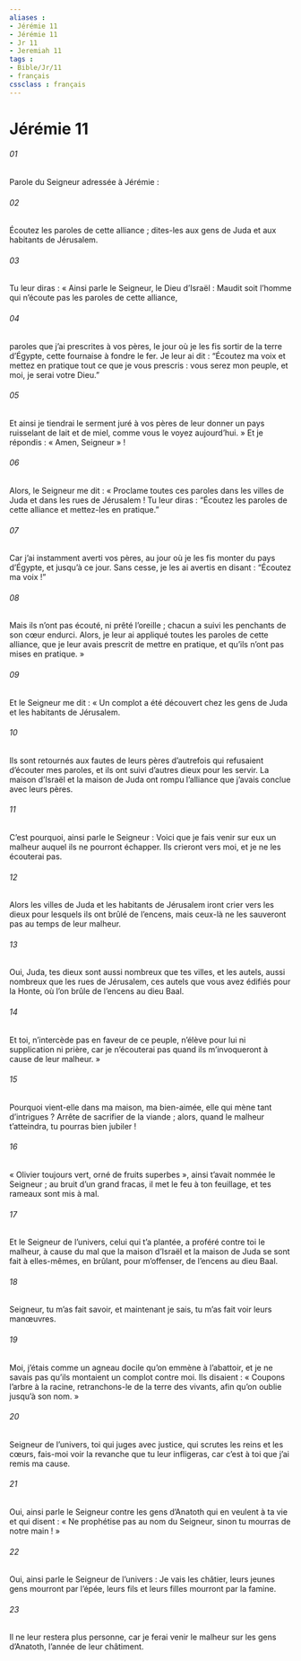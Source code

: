 ```yaml
---
aliases : 
- Jérémie 11
- Jérémie 11
- Jr 11
- Jeremiah 11
tags : 
- Bible/Jr/11
- français
cssclass : français
---
```


# Jérémie 11

###### 01
Parole du Seigneur adressée à Jérémie :
###### 02
Écoutez les paroles de cette alliance ; dites-les aux gens de Juda et aux habitants de Jérusalem.
###### 03
Tu leur diras : « Ainsi parle le Seigneur, le Dieu d’Israël : Maudit soit l’homme qui n’écoute pas les paroles de cette alliance,
###### 04
paroles que j’ai prescrites à vos pères, le jour où je les fis sortir de la terre d’Égypte, cette fournaise à fondre le fer. Je leur ai dit : “Écoutez ma voix et mettez en pratique tout ce que je vous prescris : vous serez mon peuple, et moi, je serai votre Dieu.”
###### 05
Et ainsi je tiendrai le serment juré à vos pères de leur donner un pays ruisselant de lait et de miel, comme vous le voyez aujourd’hui. » Et je répondis : « Amen, Seigneur » !
###### 06
Alors, le Seigneur me dit : « Proclame toutes ces paroles dans les villes de Juda et dans les rues de Jérusalem ! Tu leur diras : “Écoutez les paroles de cette alliance et mettez-les en pratique.”
###### 07
Car j’ai instamment averti vos pères, au jour où je les fis monter du pays d’Égypte, et jusqu’à ce jour. Sans cesse, je les ai avertis en disant : “Écoutez ma voix !”
###### 08
Mais ils n’ont pas écouté, ni prêté l’oreille ; chacun a suivi les penchants de son cœur endurci. Alors, je leur ai appliqué toutes les paroles de cette alliance, que je leur avais prescrit de mettre en pratique, et qu’ils n’ont pas mises en pratique. »
###### 09
Et le Seigneur me dit : « Un complot a été découvert chez les gens de Juda et les habitants de Jérusalem.
###### 10
Ils sont retournés aux fautes de leurs pères d’autrefois qui refusaient d’écouter mes paroles, et ils ont suivi d’autres dieux pour les servir. La maison d’Israël et la maison de Juda ont rompu l’alliance que j’avais conclue avec leurs pères.
###### 11
C’est pourquoi, ainsi parle le Seigneur : Voici que je fais venir sur eux un malheur auquel ils ne pourront échapper. Ils crieront vers moi, et je ne les écouterai pas.
###### 12
Alors les villes de Juda et les habitants de Jérusalem iront crier vers les dieux pour lesquels ils ont brûlé de l’encens, mais ceux-là ne les sauveront pas au temps de leur malheur.
###### 13
Oui, Juda, tes dieux sont aussi nombreux que tes villes, et les autels, aussi nombreux que les rues de Jérusalem, ces autels que vous avez édifiés pour la Honte, où l’on brûle de l’encens au dieu Baal.
###### 14
Et toi, n’intercède pas en faveur de ce peuple, n’élève pour lui ni supplication ni prière, car je n’écouterai pas quand ils m’invoqueront à cause de leur malheur. »
###### 15
Pourquoi vient-elle dans ma maison, ma bien-aimée,
elle qui mène tant d’intrigues ?
Arrête de sacrifier de la viande ;
alors, quand le malheur t’atteindra, tu pourras bien jubiler !
###### 16
« Olivier toujours vert, orné de fruits superbes »,
ainsi t’avait nommée le Seigneur ;
au bruit d’un grand fracas,
il met le feu à ton feuillage,
et tes rameaux sont mis à mal.
###### 17
Et le Seigneur de l’univers, celui qui t’a plantée,
a proféré contre toi le malheur,
à cause du mal que la maison d’Israël et la maison de Juda
se sont fait à elles-mêmes,
en brûlant, pour m’offenser, de l’encens au dieu Baal.
###### 18
Seigneur, tu m’as fait savoir,
et maintenant je sais,
tu m’as fait voir leurs manœuvres.
###### 19
Moi, j’étais comme un agneau docile
qu’on emmène à l’abattoir,
et je ne savais pas qu’ils montaient un complot contre moi.
Ils disaient : « Coupons l’arbre à la racine,
retranchons-le de la terre des vivants,
afin qu’on oublie jusqu’à son nom. »
###### 20
Seigneur de l’univers, toi qui juges avec justice,
qui scrutes les reins et les cœurs,
fais-moi voir la revanche que tu leur infligeras,
car c’est à toi que j’ai remis ma cause.
###### 21
Oui, ainsi parle le Seigneur
contre les gens d’Anatoth qui en veulent à ta vie
et qui disent : « Ne prophétise pas au nom du Seigneur,
sinon tu mourras de notre main ! »
###### 22
Oui, ainsi parle le Seigneur de l’univers :
Je vais les châtier,
leurs jeunes gens mourront par l’épée,
leurs fils et leurs filles mourront par la famine.
###### 23
Il ne leur restera plus personne,
car je ferai venir le malheur sur les gens d’Anatoth,
l’année de leur châtiment.
